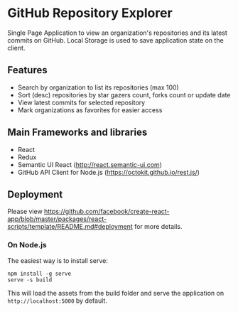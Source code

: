 # GitHub Repository Explorer
Single Page Application to view an organization's repositories and its latest commits on GitHub. Local Storage is used to save application state on the client.

## Features
- Search by organization to list its repositories (max 100)
- Sort (desc) repositories by star gazers count, forks count or update date
- View latest commits for selected repository
- Mark organizations as favorites for easier access

## Main Frameworks and libraries
- React
- Redux
- Semantic UI React (http://react.semantic-ui.com)
- GitHub API Client for Node.js (https://octokit.github.io/rest.js/)

## Deployment
Please view https://github.com/facebook/create-react-app/blob/master/packages/react-scripts/template/README.md#deployment for more details.
### On Node.js
The easiest way is to install serve:
```
npm install -g serve
serve -s build
```
This will load the assets from the build folder and serve the application on `http://localhost:5000` by default.
